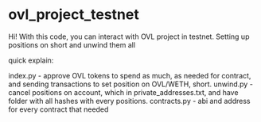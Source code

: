 # ovl_project_testnet
Hi! With this code, you can interact with OVL project in testnet.
Setting up positions on short and unwind them all

quick explain:

index.py - approve OVL tokens to spend as much, as needed for contract, and sending transactions to set position on OVL/WETH, short.
unwind.py - cancel positions on account, which in private_addresses.txt, and have folder with all hashes with every positions.
contracts.py - abi and address for every contract that needed
